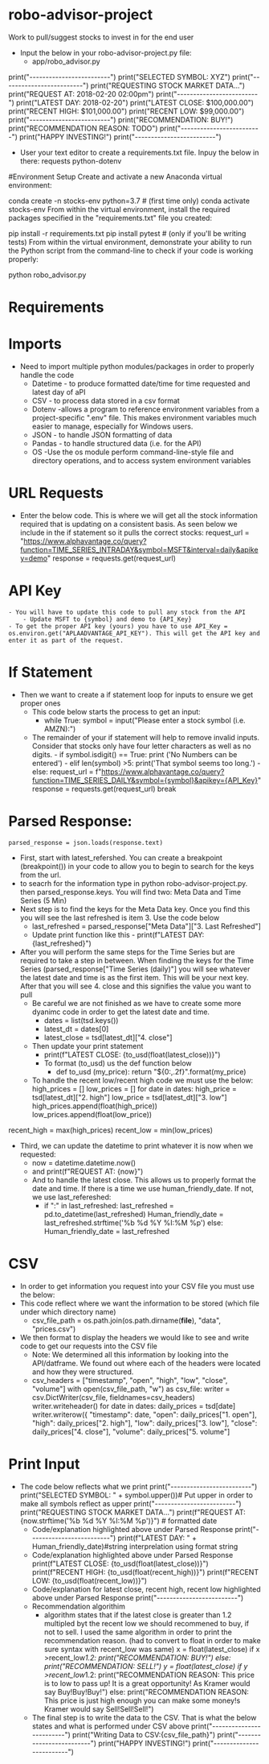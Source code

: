 # robo-advisor-project
Work to pull/suggest stocks to invest in for the end user

- Input the below in your robo-advisor-project.py file:
    - app/robo_advisor.py

print("-------------------------")
print("SELECTED SYMBOL: XYZ")
print("-------------------------")
print("REQUESTING STOCK MARKET DATA...")
print("REQUEST AT: 2018-02-20 02:00pm")
print("-------------------------")
print("LATEST DAY: 2018-02-20")
print("LATEST CLOSE: $100,000.00")
print("RECENT HIGH: $101,000.00")
print("RECENT LOW: $99,000.00")
print("-------------------------")
print("RECOMMENDATION: BUY!")
print("RECOMMENDATION REASON: TODO")
print("-------------------------")
print("HAPPY INVESTING!")
print("-------------------------")

- User your text editor to create a requirements.txt file. Inpuy the below in there:
requests
python-dotenv

#Environment Setup
Create and activate a new Anaconda virtual environment:

conda create -n stocks-env python=3.7 # (first time only)
conda activate stocks-env
From within the virtual environment, install the required packages specified in the "requirements.txt" file you created:

pip install -r requirements.txt
pip install pytest # (only if you'll be writing tests)
From within the virtual environment, demonstrate your ability to run the Python script from the command-line to check if your code is working properly:

python robo_advisor.py

# Requirements

# Imports
- Need to import multiple python modules/packages in order to properly handle the code
    - Datetime - to produce formatted date/time for time requested and latest day of aPI
    - CSV - to process data stored in a csv format
    - Dotenv -allows a program to reference environment variables from a project-specific ".env" file. This makes environment variables much easier to manage, especially for Windows users.
    - JSON - to handle JSON formatting of data
    - Pandas - to handle structured data (i.e. for the API)
    - OS -Use the os module perform command-line-style file and directory operations, and to access system environment variables
# URL Requests

- Enter the below code. This is where we will get all the stock information required that is updating on a consistent basis. As seen below we include in the if statement so it pulls the correct stocks:
    request_url = "https://www.alphavantage.co/query?function=TIME_SERIES_INTRADAY&symbol=MSFT&interval=daily&apikey=demo"
    response = requests.get(request_url) 

# API Key
    - You will have to update this code to pull any stock from the API
        - Update MSFT to {symbol} and demo to {API_Key}
    - To get the proper API key (yours) you have to use API_Key = os.environ.get("APLAADVANTAGE_API_KEY"). This will get the API key and enter it as part of the request.

# If Statement
- Then we want to create a if statement loop for inputs to ensure we get proper ones
    - This code below starts the process to get an input: 
        - while True:
            symbol = input("Please enter a stock symbol (i.e. AMZN):")
    - The remainder of your if statement will help to remove invalid inputs. Consider that stocks only have four letter characters as well as no digits.
            - if symbol.isdigit() == True:
                print ('No Numbers can be entered')
            - elif len(symbol) >5:
                print('That symbol seems too long.')
            - else:
                request_url = f"https://www.alphavantage.co/query?function=TIME_SERIES_DAILY&symbol={symbol}&apikey={API_Key}"
                response = requests.get(request_url)
                break
# Parsed Response:
    parsed_response = json.loads(response.text)
- First, start with latest_refershed. You can create a breakpoint (breakpoint()) in your code to allow you to begin to search for the keys from the url.
- to seacrh for the information type in python robo-advisor-project.py. then parsed_response.keys. You will find two: Meta Data and Time Series (5 Min)
- Next step is to find the keys for the Meta Data key. Once you find this you will see the last refreshed is item 3. Use the code below
    - last_refreshed = parsed_response["Meta Data"]["3. Last Refreshed"]
    - Update print function like this - print(f"LATEST DAY: {last_refreshed}")
- After you will perform the same steps for the Time Series but are required to take a step in between. When finding the keys for the Time Series (parsed_response["Time Series (daily)"] you will see whatever the latest date and time is as the first item. This will be your next key. After that you will see 4. close and this signifies the value you want to pull
    - Be careful we are not finished as we have to create some more dyanimc code in order to get the latest date and time.
        - dates = list(tsd.keys())
        - latest_dt = dates[0]
        - latest_close = tsd[latest_dt]["4. close"]
    - Then update your print statement
        - print(f"LATEST CLOSE: {to_usd(float(latest_close))}")
        - To format (to_usd) us the def function below
            - def to_usd (my_price):
                return "${0:,.2f}".format(my_price)
    - To handle the recent low/recent high code we must use the below:
        high_prices = []
        low_prices = []
        for date in dates:
            high_price = tsd[latest_dt]["2. high"]
            low_price = tsd[latest_dt]["3. low"]
            high_prices.append(float(high_price))
            low_prices.append(float(low_price))

recent_high = max(high_prices)
recent_low = min(low_prices)
- Third, we can update the datetime to print whatever it is now when we requested:
    - now = datetime.datetime.now()
    - and print(f"REQUEST AT: {now}")
    - And to handle the latest close. This allows us to properly format the date and time. If there is a time we use human_friendly_date. If not, we use last_refereshed:
        - if ":" in last_refreshed:
            last_refreshed = pd.to_datetime(last_refreshed)
            Human_friendly_date = last_refreshed.strftime('%b %d %Y %I:%M %p')
        else:
            Human_friendly_date = last_refreshed

# CSV

- In order to get information you request into your CSV file you must use the below:
- This code reflect where we want the information to be stored (which file under which directory name) 
    - csv_file_path = os.path.join(os.path.dirname(__file__), "data", "prices.csv")
- We then format to display the headers we would like to see and write code to get our requests into the CSV file
    - Note: We determined all this information by looking into the API/datframe. We found out where each of the headers were located and how they were structured.
    - csv_headers = ["timestamp", "open", "high", "low", "close", "volume"]
    with open(csv_file_path, "w") as csv_file:
        writer = csv.DictWriter(csv_file, fieldnames=csv_headers)
        writer.writeheader()
        for date in dates:
            daily_prices = tsd[date]
            writer.writerow({
            "timestamp": date,
            "open": daily_prices["1. open"],
            "high": daily_prices["2. high"],
            "low": daily_prices["3. low"],
            "close": daily_prices["4. close"],
            "volume": daily_prices["5. volume"]

# Print Input

- The code below reflects what we print
    print("-------------------------")
    print("SELECTED SYMBOL: " + symbol.upper())# Put upper in order to make all symbols reflect as upper
    print("-------------------------")
    print("REQUESTING STOCK MARKET DATA...")
    print(f"REQUEST AT: {now.strftime('%b %d %Y %I:%M %p')}") # formatted date
     - Code/explanation highlighted above under Parsed Response 
    print("-------------------------")
    print(f"LATEST DAY: " + Human_friendly_date)#string interprelation using format string
     - Code/explanation highlighted above under Parsed Response
    print(f"LATEST CLOSE: {to_usd(float(latest_close))}") 
    print(f"RECENT HIGH: {to_usd(float(recent_high))}")
    print(f"RECENT LOW: {to_usd(float(recent_low))}")
     - Code/explanation for latest close, recent high, recent low highlighted above under Parsed Response
    print("-------------------------")
  - Recommendation algorithim
    -  algorithm states that if the latest close is greater than 1.2 multipled byt the recent low we should recommened to buy, if not to sell. I used the same algorithm in order to print the recommendation reason. (had to convert to float in order to make sure syntax with recent_low was same)
        x = float(latest_close) 
        if x >recent_low*1.2:
            print("RECOMMENDATION: BUY!")
        else:
            print("RECOMMENDATION: SELL!")
        y = float(latest_close) 
        if y >recent_low*1.2:
            print("RECOMMENDATION REASON: This price is to low to pass up! It is a great opportunity! As Kramer would say Buy!Buy!Buy!")
        else:
            print("RECOMMENDATION REASON: This price is just high enough you can make some money!s Kramer would say Sell!Sell!Sell!")
  - The final step is to write the data to the CSV. That is what the below states and what is performed under CSV above 
        print("-------------------------")
        print("Writing Data to CSV:{csv_file_path}")
        print("-------------------------")
        print("HAPPY INVESTING!")
        print("-------------------------")

